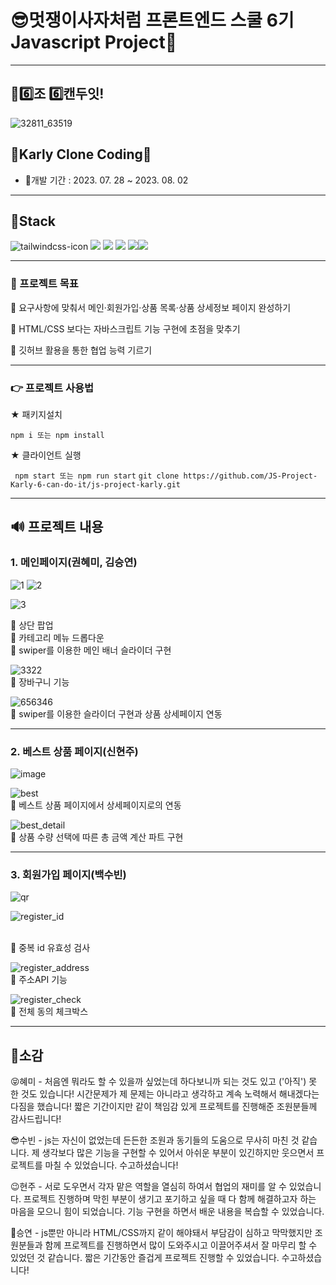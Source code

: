 # 😎멋쟁이사자처럼 프론트엔드 스쿨 6기 Javascript Project🦁
------------------
## 💪6️⃣조 6️⃣캔두잇!
  ![32811_63519](https://github.com/GwonH/project-taing/assets/130988491/0e898acb-6ad5-48da-abcd-c70ce5104a23)



## 💜Karly Clone Coding🛒
- 📅개발 기간 : 2023. 07. 28 ~ 2023. 08. 02


---


## 🔨Stack


![tailwindcss-icon](https://github.com/GwonH/project-taing/assets/130988491/276535d3-2164-47df-8990-3c07aac006eb) <img src="https://img.shields.io/badge/npm-CB3837?style=for-the-badge&logo=npm&logoColor=white"> <img src="https://img.shields.io/badge/git-F05032?style=for-the-badge&logo=git&logoColor=white"> <img src="https://img.shields.io/badge/github-181717?style=for-the-badge&logo=github&logoColor=white"> <img src="https://img.shields.io/badge/html5-E34F26?style=for-the-badge&logo=html5&logoColor=white"><img src="https://img.shields.io/badge/javascript-F7DF1E?style=for-the-badge&logo=javascript&logoColor=black%22%3E">

---
### 🚩 프로젝트 목표
🍇 요구사항에 맞춰서 메인·회원가입·상품 목록·상품 상세정보 페이지 완성하기

🍇 HTML/CSS 보다는 자바스크립트 기능 구현에 초점을 맞추기

🍇 깃허브 활용을 통한 협업 능력 기르기

---
### 👉 프로젝트 사용법
★ 패키지설치

` npm i 또는 npm install `

★ 클라이언트 실행

` npm start 또는 npm run start`
`git clone https://github.com/JS-Project-Karly-6-can-do-it/js-project-karly.git`

---
## 🔊 프로젝트 내용
### 1. 메인페이지(권혜미, 김승연)
![1](https://github.com/JS-Project-Karly-6-can-do-it/js-project-karly/assets/130988491/2924ff31-2556-4129-9e13-4c98d6e18f3a)
![2](https://github.com/JS-Project-Karly-6-can-do-it/js-project-karly/assets/130988491/ea0ba3f0-be8d-4950-a6ce-2d274047b917)



![3](https://github.com/JS-Project-Karly-6-can-do-it/js-project-karly/assets/130988491/33f8e097-5dad-4667-be5c-55c62a7f5470)

🎈 상단 팝업 </br>
🎈 카테고리 메뉴 드롭다운 </br>
🎈 swiper를 이용한 메인 배너 슬라이더 구현

![3322](https://github.com/JS-Project-Karly-6-can-do-it/js-project-karly/assets/130988491/6a234504-22d0-43ae-8135-1434551a6dab)
</br> 🎈 장바구니 기능


![656346](https://github.com/JS-Project-Karly-6-can-do-it/js-project-karly/assets/130988491/bf9aa2ed-4378-4e1d-814d-1e6871ee6872)
</br> 🎈 swiper를 이용한 슬라이더 구현과 상품 상세페이지 연동

---

### 2. 베스트 상품 페이지(신현주)

![image](https://github.com/JS-Project-Karly-6-can-do-it/js-project-karly/assets/130988491/c2461d4f-2003-4e6a-a41d-3fe726b04479)

![best](https://github.com/JS-Project-Karly-6-can-do-it/js-project-karly/assets/130988491/8975f9dd-ecfa-47d1-aa1b-9d7f51bc0cbb)
</br> 🎈 베스트 상품 페이지에서 상세페이지로의 연동


![best_detail](https://github.com/JS-Project-Karly-6-can-do-it/js-project-karly/assets/130988491/2654a7b5-9c90-4b8d-887c-9a975399e7fc)
</br> 🎈 상품 수량 선택에 따른 총 금액 계산 파트 구현

---
### 3. 회원가입 페이지(백수빈)
![qr](https://github.com/JS-Project-Karly-6-can-do-it/js-project-karly/assets/130988491/23387c1f-43bb-4fb3-9f44-71a7b420bc6d)


![register_id](https://github.com/JS-Project-Karly-6-can-do-it/js-project-karly/assets/130988491/361d77bf-4d2e-4621-bc8a-dced84070c60)

</br> 🎈 중복 id 유효성 검사

![register_address](https://github.com/JS-Project-Karly-6-can-do-it/js-project-karly/assets/130988491/66af2d22-011f-43d8-8d17-570869702f1e)
</br> 🎈 주소API 기능

![register_check](https://github.com/JS-Project-Karly-6-can-do-it/js-project-karly/assets/130988491/d814ade7-dabb-4210-982e-97a80ec6d41d)
</br> 🎈 전체 동의 체크박스


---
## 🚀소감 
😝혜미 - 처음엔 뭐라도 할 수 있을까 싶었는데 하다보니까 되는 것도 있고 ('아직') 못 한 것도 있습니다! 시간문제가 제 문제는 아니라고 생각하고 계속 노력해서 해내겠다는 다짐을 했습니다! 짧은 기간이지만 같이 책임감 있게 프로젝트를 진행해준 조원분들께 감사드립니다!

😎수빈 - js는 자신이 없었는데 든든한 조원과 동기들의 도움으로 무사히 마친 것 같습니다. 제 생각보다 많은 기능을 구현할 수 있어서 아쉬운 부분이 있긴하지만 웃으면서 프로젝트를 마칠 수 있었습니다. 수고하셨습니다!

😉현주 - 서로 도우면서 각자 맡은 역할을 열심히 하여서 협업의 재미를 알 수 있었습니다. 프로젝트 진행하며 막힌 부분이 생기고 포기하고 싶을 때 다 함께 해결하고자 하는 마음을 모으니 힘이 되었습니다. 기능 구현을 하면서 배운 내용을 복습할 수 있었습니다.


🤩승연 - js뿐만 아니라 HTML/CSS까지 같이 해야돼서 부담감이 심하고 막막했지만 조원분들과 함께 프로젝트를 진행하면서 많이 도와주시고 이끌어주셔서 잘 마무리 할 수 있었던 것 같습니다. 짧은 기간동안 즐겁게 프로젝트 진행할 수 있었습니다. 수고하셨습니다!
